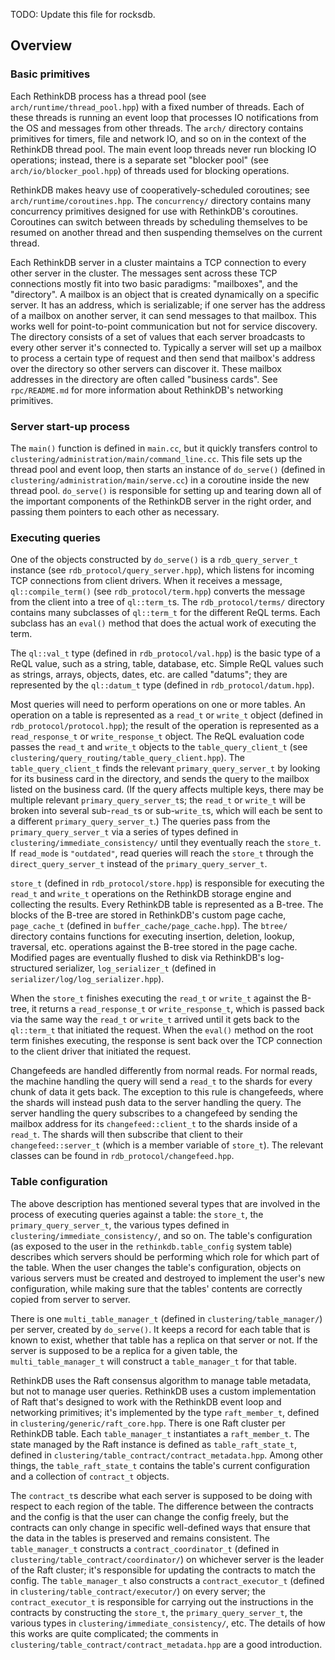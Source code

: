 TODO: Update this file for rocksdb.

## Overview

### Basic primitives

Each RethinkDB process has a thread pool (see `arch/runtime/thread_pool.hpp`) with a fixed number of threads. Each of these threads is running an event loop that processes IO notifications from the OS and messages from other threads. The `arch/` directory contains primitives for timers, file and network IO, and so on in the context of the RethinkDB thread pool. The main event loop threads never run blocking IO operations; instead, there is a separate set "blocker pool" (see `arch/io/blocker_pool.hpp`) of threads used for blocking operations.

RethinkDB makes heavy use of cooperatively-scheduled coroutines; see `arch/runtime/coroutines.hpp`. The `concurrency/` directory contains many concurrency primitives designed for use with RethinkDB's coroutines. Coroutines can switch between threads by scheduling themselves to be resumed on another thread and then suspending themselves on the current thread.

Each RethinkDB server in a cluster maintains a TCP connection to every other server in the cluster. The messages sent across these TCP connections mostly fit into two basic paradigms: "mailboxes", and the "directory". A mailbox is an object that is created dynamically on a specific server. It has an address, which is serializable; if one server has the address of a mailbox on another server, it can send messages to that mailbox. This works well for point-to-point communication but not for service discovery. The directory consists of a set of values that each server broadcasts to every other server it's connected to. Typically a server will set up a mailbox to process a certain type of request and then send that mailbox's address over the directory so other servers can discover it. These mailbox addresses in the directory are often called "business cards". See `rpc/README.md` for more information about RethinkDB's networking primitives.

### Server start-up process

The `main()` function is defined in `main.cc`, but it quickly transfers control to `clustering/administration/main/command_line.cc`. This file sets up the thread pool and event loop, then starts an instance of `do_serve()` (defined in `clustering/administration/main/serve.cc`) in a coroutine inside the new thread pool. `do_serve()` is responsible for setting up and tearing down all of the important components of the RethinkDB server in the right order, and passing them pointers to each other as necessary.

### Executing queries

One of the objects constructed by `do_serve()` is a `rdb_query_server_t` instance (see `rdb_protocol/query_server.hpp`), which listens for incoming TCP connections from client drivers. When it receives a message, `ql::compile_term()` (see `rdb_protocol/term.hpp`) converts the message from the client into a tree of `ql::term_t`s. The `rdb_protocol/terms/` directory contains many subclasses of `ql::term_t` for the different ReQL terms. Each subclass has an `eval()` method that does the actual work of executing the term.

The `ql::val_t` type (defined in `rdb_protocol/val.hpp`) is the basic type of a ReQL value, such as a string, table, database, etc. Simple ReQL values such as strings, arrays, objects, dates, etc. are called "datums"; they are represented by the `ql::datum_t` type (defined in `rdb_protocol/datum.hpp`).

Most queries will need to perform operations on one or more tables. An operation on a table is represented as a `read_t` or `write_t` object (defined in `rdb_protocol/protocol.hpp`); the result of the operation is represented as a `read_response_t` or `write_response_t` object. The ReQL evaluation code passes the `read_t` and `write_t` objects to the `table_query_client_t` (see `clustering/query_routing/table_query_client.hpp`). The `table_query_client_t` finds the relevant `primary_query_server_t` by looking for its business card in the directory, and sends the query to the mailbox listed on the business card. (If the query affects multiple keys, there may be multiple relevant `primary_query_server_t`s; the `read_t` or `write_t` will be broken into several sub-`read_t`s or sub-`write_t`s, which will each be sent to a different `primary_query_server_t`.) The queries pass from the `primary_query_server_t` via a series of types defined in `clustering/immediate_consistency/` until they eventually reach the `store_t`. If `read_mode` is `"outdated"`, read queries will reach the `store_t` through the `direct_query_server_t` instead of the `primary_query_server_t`.

`store_t` (defined in `rdb_protocol/store.hpp`) is responsible for executing the `read_t` and `write_t` operations on the RethinkDB storage engine and collecting the results. Every RethinkDB table is represented as a B-tree. The blocks of the B-tree are stored in RethinkDB's custom page cache, `page_cache_t` (defined in `buffer_cache/page_cache.hpp`). The `btree/` directory contains functions for executing insertion, deletion, lookup, traversal, etc. operations against the B-tree stored in the page cache. Modified pages are eventually flushed to disk via RethinkDB's log-structured serializer, `log_serializer_t` (defined in `serializer/log/log_serializer.hpp`).

When the `store_t` finishes executing the `read_t` or `write_t` against the B-tree, it returns a `read_response_t` or `write_response_t`, which is passed back via the same way the `read_t` or `write_t` arrived until it gets back to the `ql::term_t` that initiated the request. When the `eval()` method on the root term finishes executing, the response is sent back over the TCP connection to the client driver that initiated the request.

Changefeeds are handled differently from normal reads. For normal reads, the machine handling the query will send a `read_t` to the shards for every chunk of data it gets back.  The exception to this rule is changefeeds, where the shards will instead push data to the server handling the query.  The server handling the query subscribes to a changefeed by sending the mailbox address for its `changefeed::client_t` to the shards inside of a `read_t`.  The shards will then subscribe that client to their `changefeed::server_t` (which is a member variable of `store_t`).  The relevant classes can be found in `rdb_protocol/changefeed.hpp`.

### Table configuration

The above description has mentioned several types that are involved in the process of executing queries against a table: the `store_t`, the `primary_query_server_t`, the various types defined in `clustering/immediate_consistency/`, and so on. The table's configuration (as exposed to the user in the `rethinkdb.table_config` system table) describes which servers should be performing which role for which part of the table. When the user changes the table's configuration, objects on various servers must be created and destroyed to implement the user's new configuration, while making sure that the tables' contents are correctly copied from server to server.

There is one `multi_table_manager_t` (defined in `clustering/table_manager/`) per server, created by `do_serve()`. It keeps a record for each table that is known to exist, whether that table has a replica on that server or not. If the server is supposed to be a replica for a given table, the `multi_table_manager_t` will construct a `table_manager_t` for that table.

RethinkDB uses the Raft consensus algorithm to manage table metadata, but not to manage user queries. RethinkDB uses a custom implementation of Raft that's designed to work with the RethinkDB event loop and networking primitives; it's implemented by the type `raft_member_t`, defined in `clustering/generic/raft_core.hpp`. There is one Raft cluster per RethinkDB table. Each `table_manager_t` instantiates a `raft_member_t`. The state managed by the Raft instance is defined as `table_raft_state_t`, defined in `clustering/table_contract/contract_metadata.hpp`. Among other things, the `table_raft_state_t` contains the table's current configuration and a collection of `contract_t` objects.

The `contract_t`s describe what each server is supposed to be doing with respect to each region of the table. The difference between the contracts and the config is that the user can change the config freely, but the contracts can only change in specific well-defined ways that ensure that the data in the tables is preserved and remains consistent. The `table_manager_t` constructs a `contract_coordinator_t` (defined in `clustering/table_contract/coordinator/`) on whichever server is the leader of the Raft cluster; it's responsible for updating the contracts to match the config. The `table_manager_t` also constructs a `contract_executor_t` (defined in `clustering/table_contract/executor/`) on every server; the `contract_executor_t` is responsible for carrying out the instructions in the contracts by constructing the `store_t`, the `primary_query_server_t`, the various types in `clustering/immediate_consistency/`, etc. The details of how this works are quite complicated; the comments in `clustering/table_contract/contract_metadata.hpp` are a good introduction.

